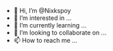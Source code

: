 - 👋 Hi, I’m @Nixkspoy
- 👀 I’m interested in ...
- 🌱 I’m currently learning ...
- 💞️ I’m looking to collaborate on ...
- 📫 How to reach me ...

<!---
Nixkspoy/Nixkspoy is a ✨ special ✨ repository because its `README.md` (this file) appears on your GitHub profile.
You can click the Preview link to take a look at your changes.
--->
